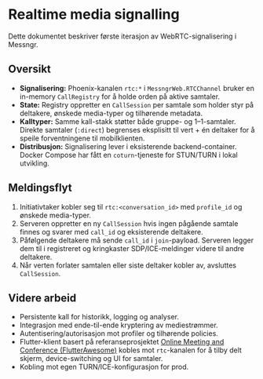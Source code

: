 # Realtime media signalling

Dette dokumentet beskriver første iterasjon av WebRTC-signalisering i Messngr.

## Oversikt

* **Signalisering:** Phoenix-kanalen `rtc:*` i `MessngrWeb.RTCChannel` bruker en in-memory `CallRegistry` for å holde orden på aktive samtaler.
* **State:** Registry oppretter en `CallSession` per samtale som holder styr på deltakere, ønskede media-typer og tilhørende metadata.
* **Kalltyper:** Samme kall-stakk støtter både gruppe- og 1–1-samtaler. Direkte samtaler (`:direct`) begrenses eksplisitt til vert + én deltaker for å speile forventningene til mobilklienten.
* **Distribusjon:** Signalisering lever i eksisterende backend-container. Docker Compose har fått en `coturn`-tjeneste for STUN/TURN i lokal utvikling.

## Meldingsflyt

1. Initiativtaker kobler seg til `rtc:<conversation_id>` med `profile_id` og ønskede media-typer.
2. Serveren oppretter en ny `CallSession` hvis ingen pågående samtale finnes og svarer med `call_id` og eksisterende deltakere.
3. Påfølgende deltakere må sende `call_id` i `join`-payload. Serveren legger dem til i registreret og kringkaster SDP/ICE-meldinger videre til andre deltakere.
4. Når verten forlater samtalen eller siste deltaker kobler av, avsluttes `CallSession`.

## Videre arbeid

* Persistente kall for historikk, logging og analyser.
* Integrasjon med ende-til-ende kryptering av mediestrømmer.
* Autentisering/autorisasjon mot profiler og tilhørende policies.
* Flutter-klient basert på referanseprosjektet [Online Meeting and Conference (FlutterAwesome)](https://flutterawesome.com/online-meeting-and-conference-software-with-flutter/) kobles mot `rtc`-kanalen for å tilby delt skjerm, device-switching og UI for samtaler.
* Kobling mot egen TURN/ICE-konfigurasjon for prod.
